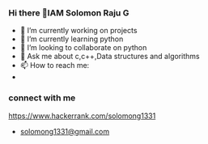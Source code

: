 ### Hi there 👋IAM Solomon Raju G



- 🔭 I’m currently working on projects
- 🌱 I’m currently learning python
- 👯 I’m looking to collaborate on python
- 💬 Ask me about c,c++,Data structures and algorithms
- 📫 How to reach me:
-

### connect with me 
https://www.hackerrank.com/solomong1331
- solomong1331@gmail.com

